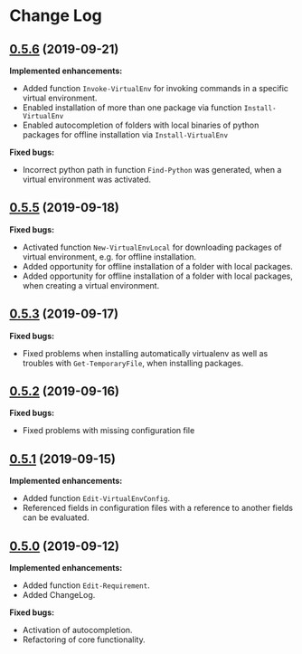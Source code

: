 # Change Log

## [0.5.6](https://github.com/wbrandenburger/PSVirtualEnv/tree/0.5.6) (2019-09-21)

**Implemented enhancements:**

- Added function `Invoke-VirtualEnv` for invoking commands in a specific virtual environment.
- Enabled installation of more than one package via function `Install-VirtualEnv`
- Enabled autocompletion of folders with local binaries of python packages for offline installation via `Install-VirtualEnv`

**Fixed bugs:**

- Incorrect python path in function `Find-Python` was generated, when a virtual environment was activated.

## [0.5.5](https://github.com/wbrandenburger/PSVirtualEnv/tree/0.5.5) (2019-09-18)

**Fixed bugs:**

- Activated function `New-VirtualEnvLocal` for downloading packages of virtual environment, e.g. for offline installation.
- Added opportunity for offline installation of a folder with local packages.
- Added opportunity for offline installation of a folder with local packages, when creating a virtual environment.

## [0.5.3](https://github.com/wbrandenburger/PSVirtualEnv/tree/0.5.3) (2019-09-17)

**Fixed bugs:**

- Fixed problems when installing automatically virtualenv as well as troubles with `Get-TemporaryFile`, when installing packages.

## [0.5.2](https://github.com/wbrandenburger/PSVirtualEnv/tree/0.5.2) (2019-09-16)

**Fixed bugs:**

- Fixed problems with missing configuration file

## [0.5.1](https://github.com/wbrandenburger/PSVirtualEnv/tree/0.5.1) (2019-09-15)

**Implemented enhancements:**

- Added function `Edit-VirtualEnvConfig`.
- Referenced fields in configuration files with a reference to another fields can be evaluated.
  
## [0.5.0](https://github.com/wbrandenburger/PSVirtualEnv/tree/0.5.0) (2019-09-12)

**Implemented enhancements:**

- Added function `Edit-Requirement`.
- Added ChangeLog.

**Fixed bugs:**

- Activation of autocompletion.
- Refactoring of core functionality.

